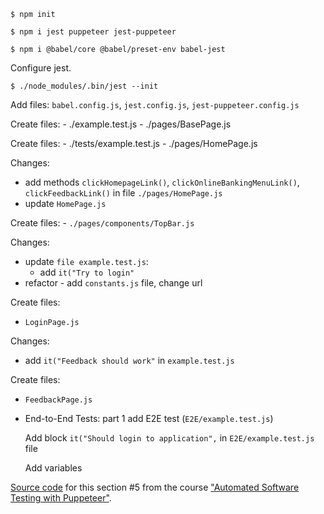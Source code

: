   `$ npm init`

  `$ npm i jest puppeteer jest-puppeteer`

  `$ npm i @babel/core @babel/preset-env babel-jest`

  Configure jest.

  `$ ./node_modules/.bin/jest --init`

  Add files: `babel.config.js`, `jest.config.js`, `jest-puppeteer.config.js`


  Create files:
    - ./example.test.js
    - ./pages/BasePage.js


  Create files:
    - ./tests/example.test.js
    - ./pages/HomePage.js


  Changes:
  - add methods `clickHomepageLink()`, `clickOnlineBankingMenuLink()`, `clickFeedbackLink()` in file `./pages/HomePage.js` 
  - update `HomePage.js`

  Create files:
    - `./pages/components/TopBar.js`


  Changes:
  - update `file example.test.js`:
    - add `it("Try to login"`
  - refactor - add `constants.js` file, change url

  Create files:
  - `LoginPage.js`


  Changes:
  - add `it("Feedback should work"` in `example.test.js`
  
  Create files:
  - `FeedbackPage.js`

- End-to-End Tests: part 1
  add E2E test (`E2E/example.test.js`)

  Add block `it("Should login to application",` in `E2E/example.test.js` file

  Add variables

[Source code](https://att-c.udemycdn.com/2020-09-10_14-10-57-5006c1de82c84f1c59028e0daeb7ab00/original.zip?response-content-disposition=attachment%3B+filename%3Djest-pptr-project.zip&Expires=1679267049&Signature=WEUsc2qBL~M4dhQJUorHhB-CrUHObwWFVVCKEM1sRyqDjW0W8KLhNQo3GA7m9MjB8G~T-4bfFz4LNXD92rdGQsUf7yQpOGZz0P6d3FzYUfPA0juR7VP53aqMREN8ng~5LdepaaQCst5wVMyxZIyaCb838WqAt3-pckbyEWAMHzofkFvPML1aBVTG1qCYPcvpAmY9-yBvXhJyPjvrUMSj5Toz6tTGtqE6fKRnRZBS~H6MM3jvLxgDXo9MbL40KN0oxH~9YT2Q~b8FBI2oit-ntLexBEYkLW0EwsgDaxZfVRgGBaKzHElp8I5vZZmVw2pfxtAmUr41niSj~V08qB9v2g__&Key-Pair-Id=APKAITJV77WS5ZT7262A) for this section #5 from the course ["Automated Software Testing with Puppeteer"](https://www.udemy.com/course/automated-headless-browser-testing-with-puppeteer/).


 